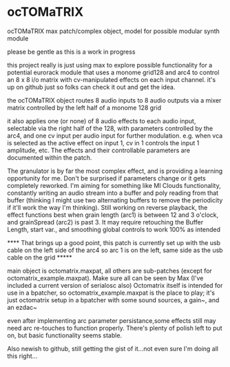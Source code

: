 # ocTOMaTRIX
ocTOMaTRIX max patch/complex object, model for possible modular synth module


please be gentle as this is a work in progress

this project really is just using max to explore possible functionality for a potential eurorack module that uses a monome grid128 and arc4 to control an 8 x 8 i/o matrix with cv-manipulated effects on each input channel. it's up on github just so folks can check it out and get the idea.

the ocTOMaTRIX object routes 8 audio inputs to 8 audio outputs via a mixer matrix controlled by the left half of a monome 128 grid

it also applies one (or none) of 8 audio effects to each audio input, selectable via the right half of the 128, with parameters controlled by the arc4, and one cv input per audio input for further modulation.  e.g. when vca is selected as the active effect on input 1, cv in 1 controls the input 1 amplitude, etc.  The effects and their controllable parameters are documented within the patch.

The granulator is by far the most complex effect, and is providing a learning opportunity for me.  Don't be surprised if parameters change or it gets completely reworked.  I'm aiming for something like MI Clouds functionality, constantly writing an audio stream into a buffer and poly reading from that buffer (thinking I might use two alternating buffers to remove the periodicity if it'll work the way I'm thinking).  Still working on reverse playback, the effect functions best when grain length (arc1) is between 12 and 3 o'clock, and grainSpread (arc2) is past 3. It may require retouching the Buffer Length, start var., and smoothing global controls to work 100% as intended

**** That brings up a good point, this patch is currently set up with the usb cable on the left side of the arc4 so arc 1 is on the left, same side as the usb cable on the grid *****

main object is octomatrix.maxpat, all others are sub-patches (except for octomatrix_example.maxpat).  Make sure all can be seen by Max (I've included a current version of serialosc also)  Octomatrix itself is intended for use in a bpatcher, so octomatrix_example.maxpat is the place to play; it's just octomatrix setup in a bpatcher with some sound sources, a gain~, and an ezdac~

even after implementing arc parameter persistance,some effects still may need arc re-touches to function properly.  There's plenty of polish left to put on, but basic functionality seems stable.

Also newish to github, still getting the gist of it...not even sure I'm doing all this right...
